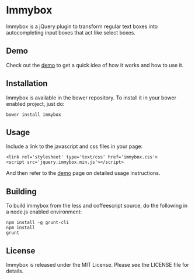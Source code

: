 # Immybox

Immybox is a jQuery plugin to transform regular text boxes into autocompleting
input boxes that act like select boxes.

## Demo

Check out the [demo](http://rawgithub.com/immense/immybox/master/demo.html) to get a quick idea of how it works and how to use it.

## Installation

Immybox is available in the bower repository. To install it in your bower enabled project, just do:

`bower install immybox`

## Usage

Include a link to the javascript and css files in your page:

```
<link rel='stylesheet' type='text/css' href='immybox.css'>
<script src='jquery.immybox.min.js'></script>
```

And then refer to the [demo](http://rawgithub.com/immense/immybox/master/demo.html) page on detailed usage instructions.

## Building

To build immybox from the less and coffeescript source, do the following in a node.js enabled environment:

```
npm install -g grunt-cli
npm install
grunt
```
## License

Immybox is released under the MIT License. Please see the LICENSE file for details.
